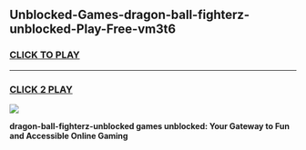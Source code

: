 
## Unblocked-Games-dragon-ball-fighterz-unblocked-Play-Free-vm3t6
<h3>
<a href="https://premium76.site?title=dragon-ball-fighterz-unblocked&ref=10A">CLICK TO PLAY</a></h3>
<hr>

<h3>
<a href="https://premium76.site?title=dragon-ball-fighterz-unblocked&ref=10A">CLICK 2 PLAY</a>
  
</h3>

<a href="https://premium76.site?title=dragon-ball-fighterz-unblocked&ref=10A"><img src="https://clearcache.store/games.png"></a>


**dragon-ball-fighterz-unblocked games unblocked: Your Gateway to Fun and Accessible Online Gaming**
